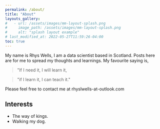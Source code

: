 ```yaml
---
permalink: /about/
title: "About"
layouts_gallery:
#   - url: /assets/images/mm-layout-splash.png
#     image_path: /assets/images/mm-layout-splash.png
#     alt: "splash layout example"
# last_modified_at: 2022-05-27T11:59:26-04:00
toc: true
---
```


My name is Rhys Wells, I am a data scientist based in Scotland. Posts here are for me to spread my thoughts and learnings. My favourite saying is,

> "If I need it, I will learn it,

> "if I learn it, I can teach it."

Please feel free to contact me at rhyslwells-at-outlook.com

## Interests

- The way of kings.
- Walking my dog.

